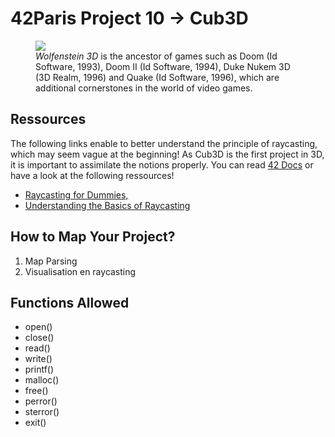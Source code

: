 <hmtl>

  <h1><strong>42Paris Project 10 -> Cub3D</strong></h1>
   <figure>
      <img src= "https://img.itch.zone/aW1hZ2UvMjk3MTU4LzE0NTE2NzcucG5n/original/3BKF2z.png">
      <figcaption><em>Wolfenstein 3D</em> is the ancestor of games such as Doom (Id Software, 1993), Doom II (Id Software, 1994), Duke Nukem 3D (3D Realm, 1996) and Quake (Id Software, 1996), which are additional cornerstones in the world of video games.</figcaption>
    </figure>

<main>

  <section>
    <h2><strong>Ressources</strong></h2>
    <p>The following links enable to better understand the principle of raycasting, which may seem vague at the beginning! As Cub3D is the first project in 3D, it is important to assimilate the notions properly. You can read <a href="https://harm-smits.github.io/42docs/projects/cub3d">42 Docs</a> or have a look at the following ressources!</p>
    <ul>
      <li><a href="https://guy-grave.developpez.com/tutoriels/jeux/doom-wolfenstein-raycasting/">Raycasting for Dummies,</a></li>
      <li><a href="https://en.wikipedia.org/wiki/Ray_casting">Understanding the Basics of Raycasting</a></li>
    </ul>
  </section>

  <section>
    <h2><strong>How to Map Your Project?</strong></h2>
    <ol>
      <li>Map Parsing</li>
      <li>Visualisation en raycasting</li>
    </ol>

<section>
    <h2><strong>Functions Allowed</strong></h2>
    <ul>
      <li>open()</li>
      <li>close()</li>
      <li>read()</li>
      <li>write()</li>
      <li>printf()</li>
      <li>malloc()</li>
      <li>free()</li>
      <li>perror()</li>
      <li>sterror()</li>
      <li>exit()</li>
   </ul>
  </section>
</main>
</html>
